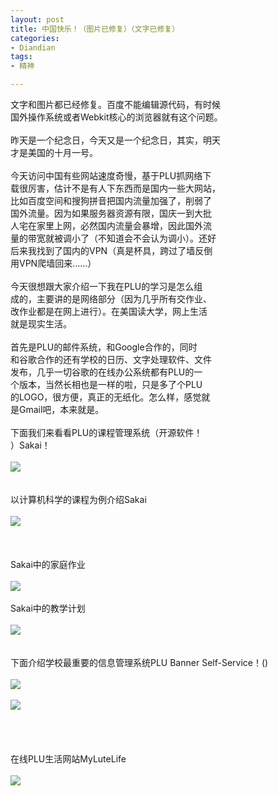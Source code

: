 ```yaml
---
layout: post
title: 中国快乐！（图片已修复）（文字已修复）
categories:
- Diandian
tags:
- 精神

---
```

文字和图片都已经修复。百度不能编辑源代码，有时候
<br />国外操作系统或者Webkit核心的浏览器就有这个问题。
<br />
<br />昨天是一个纪念日，今天又是一个纪念日，其实，明天
<br />才是美国的十月一号。
<br />
<br />今天访问中国有些网站速度奇慢，基于PLU抓网络下
<br />载很厉害，估计不是有人下东西而是国内一些大网站，
<br />比如百度空间和搜狗拼音把国内流量加强了，削弱了
<br />国外流量。因为如果服务器资源有限，国庆一到大批
<br />人宅在家里上网，必然国内流量会暴增，因此国外流
<br />量的带宽就被调小了（不知道会不会认为调小）。还好
<br />后来我找到了国内的VPN（真是杯具，跨过了墙反倒
<br />用VPN爬墙回来……）
<br />
<br />今天很想跟大家介绍一下我在PLU的学习是怎么组
<br />成的，主要讲的是网络部分（因为几乎所有交作业、
<br />改作业都是在网上进行）。在美国读大学，网上生活
<br />就是现实生活。
<br />
<br />首先是PLU的邮件系统，和Google合作的，同时
<br />和谷歌合作的还有学校的日历、文字处理软件、文件
<br />发布，几乎一切谷歌的在线办公系统都有PLU的一
<br />个版本，当然长相也是一样的啦，只是多了个PLU
<br />的LOGO，很方便，真正的无纸化。怎么样，感觉就
<br />是Gmail吧，本来就是。
<br />
<br />下面我们来看看PLU的课程管理系统（开源软件！
<br />）Sakai！
<br />
<br />
<img src="http://m1.img.srcdd.com/farm4/d/2012/0627/10/35B700331FC410F3EB5AF6488B5B2CF2_B500_900_500_245.JPEG" />
<br />
<br />
<br />以计算机科学的课程为例介绍Sakai
<br />
<br />
<img src="http://m2.img.srcdd.com/farm4/d/2012/0627/10/77FBDEC1C04D62909171D2F165CAEB6B_B500_900_433_636.JPEG" />
<br />
<br />
<br />
<br />Sakai中的家庭作业
<br />
<br />
<img src="http://m2.img.srcdd.com/farm5/d/2012/0627/10/90B756F3009EF2FD05FEF8A209B10E94_B500_900_481_529.PNG" />
<br />
<br />Sakai中的教学计划
<br />
<br />
<img src="http://m3.img.srcdd.com/farm5/d/2012/0627/10/EA8E5A90D46B64FB8EC05D633B38C4D8_B500_900_500_252.PNG" />
<br />
<br />
<br />下面介绍学校最重要的信息管理系统PLU Banner Self-Service！()
<br />
<br />
<img src="http://m1.img.srcdd.com/farm4/d/2012/0627/10/3747ABCD91D944640190C8B7EEB43A62_B500_900_496_438.PNG" />
<br />
<br />
<img src="http://m3.img.srcdd.com/farm5/d/2012/0627/10/ACCB77BCCF279E66C37571EEFFEDED96_B500_900_458_524.PNG" />
<br />
<br />
<br />
<br />
<br />在线PLU生活网站MyLuteLife
<br />
<br />
<a href="http://public.bay.livefilestore.com/y1picCh9AkOdpJ8fGTCl935HR-1sTUCrm7gnFBu2FBloB5UEjIRv-yxCzccpl6F2KWrOB7aJwrSnq1r4PsCzvEscw/mylutelife.png?psid=1"><img src="http://m3.img.srcdd.com/farm5/d/2012/0627/10/2EA06891FF4602F852AD7C8E0D6AA51C_B500_900_500_343.PNG" /></a>
<br />
<a href="http://public.bay.livefilestore.com/y1picCh9AkOdpJ8fGTCl935HR-1sTUCrm7gnFBu2FBloB5UEjIRv-yxCzccpl6F2KWrOB7aJwrSnq1r4PsCzvEscw/mylutelife.png?psid=1"> </a>